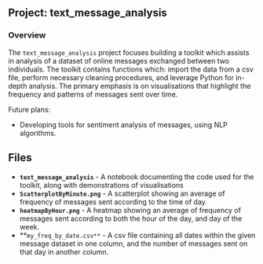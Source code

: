 ## Project: text_message_analysis

### Overview

The `text_message_analysis` project focuses building a toolkit which assists in analysis of a dataset of online messages exchanged between two individuals. The toolkit contains functions which: import the data from a csv file, perform necessary cleaning procedures, and leverage Python for in-depth analysis. The primary emphasis is on visualisations that highlight the frequency and patterns of messages sent over time.

Future plans: 
- Developing tools for sentiment analysis of messages, using NLP algorithms.

## Files

- **`text_message_analysis`** - A notebook documenting the code used for the toolkit, along with demonstrations of visualisations
- **`ScatterplotByMinute.png`** - A scatterplot showing an average of frequency of messages sent according to the time of day.
- **`heatmapByHour.png`** - A heatmap showing an average of frequency of messages sent according to both the hour of the day, and day of the week.
- **`my_freq_by_date.csv**` - A csv file containing all dates within the given message dataset in one column, and the number of messages sent on that day in another column.
